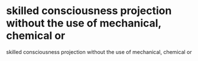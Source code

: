 # skilled consciousness projection without the use of mechanical, chemical or

skilled consciousness projection without the use of mechanical, chemical or